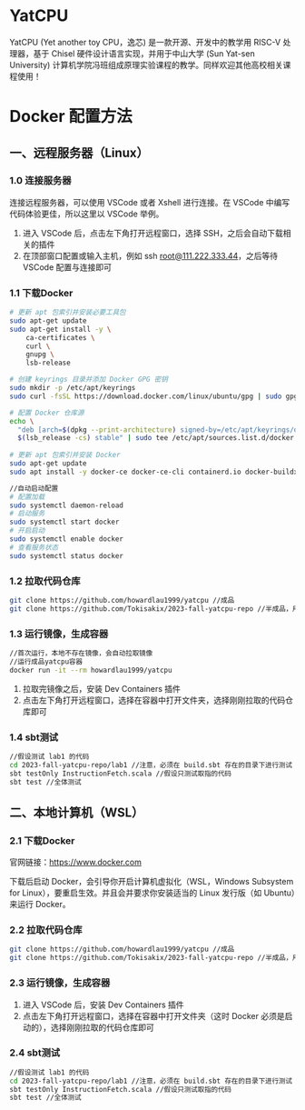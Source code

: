 # YatCPU

YatCPU (Yet another toy CPU，逸芯) 是一款开源、开发中的教学用 RISC-V 处理器，基于 Chisel 硬件设计语言实现，并用于中山大学 (Sun Yat-sen University) 计算机学院冯班组成原理实验课程的教学。同样欢迎其他高校相关课程使用！



# Docker 配置方法

## 一、远程服务器（Linux）

### 1.0 连接服务器

连接远程服务器，可以使用 VSCode 或者 Xshell 进行连接。在 VSCode 中编写代码体验更佳，所以这里以 VSCode 举例。

1. 进入 VSCode 后，点击左下角打开远程窗口，选择 SSH，之后会自动下载相关的插件
2. 在顶部窗口配置或输入主机，例如 ssh root@111.222.333.44，之后等待 VSCode 配置与连接即可

### 1.1 下载Docker

```bash
# 更新 apt 包索引并安装必要工具包
sudo apt-get update
sudo apt-get install -y \
    ca-certificates \
    curl \
    gnupg \
    lsb-release

# 创建 keyrings 目录并添加 Docker GPG 密钥
sudo mkdir -p /etc/apt/keyrings
sudo curl -fsSL https://download.docker.com/linux/ubuntu/gpg | sudo gpg --dearmor -o /etc/apt/keyrings/docker.gpg

# 配置 Docker 仓库源
echo \
  "deb [arch=$(dpkg --print-architecture) signed-by=/etc/apt/keyrings/docker.gpg] https://download.docker.com/linux/ubuntu \
  $(lsb_release -cs) stable" | sudo tee /etc/apt/sources.list.d/docker.list > /dev/null
      
# 更新 apt 包索引并安装 Docker
sudo apt-get update
sudo apt install -y docker-ce docker-ce-cli containerd.io docker-buildx-plugin docker-compose-plugin

//自动启动配置
# 配置加载
sudo systemctl daemon-reload
# 启动服务
sudo systemctl start docker
# 开启启动
sudo systemctl enable docker
# 查看服务状态
sudo systemctl status docker
```

### 1.2 拉取代码仓库

```bash
git clone https://github.com/howardlau1999/yatcpu //成品
git clone https://github.com/Tokisakix/2023-fall-yatcpu-repo //半成品，用于实验
```

### 1.3 运行镜像，生成容器

```bash
//首次运行，本地不存在镜像，会自动拉取镜像
//运行成品yatcpu容器
docker run -it --rm howardlau1999/yatcpu
```

1. 拉取完镜像之后，安装 Dev Containers 插件
2. 点击左下角打开远程窗口，选择在容器中打开文件夹，选择刚刚拉取的代码仓库即可

### 1.4 sbt测试

```bash
//假设测试 lab1 的代码
cd 2023-fall-yatcpu-repo/lab1 //注意，必须在 build.sbt 存在的目录下进行测试
sbt testOnly InstructionFetch.scala //假设只测试取指的代码
sbt test //全体测试
```



## 二、本地计算机（WSL）

### 2.1 下载Docker

官网链接：https://www.docker.com

下载后启动 Docker，会引导你开启计算机虚拟化（WSL，Windows Subsystem for Linux），要重启生效。并且会并要求你安装适当的 Linux 发行版（如 Ubuntu）来运行 Docker。

### 2.2 拉取代码仓库

```bash
git clone https://github.com/howardlau1999/yatcpu //成品
git clone https://github.com/Tokisakix/2023-fall-yatcpu-repo //半成品，用于实验
```

### 2.3 运行镜像，生成容器

1. 进入 VSCode 后，安装 Dev Containers 插件
2. 点击左下角打开远程窗口，选择在容器中打开文件夹（这时 Docker 必须是启动的），选择刚刚拉取的代码仓库即可

### 2.4 sbt测试

```bash
//假设测试 lab1 的代码
cd 2023-fall-yatcpu-repo/lab1 //注意，必须在 build.sbt 存在的目录下进行测试
sbt testOnly InstructionFetch.scala //假设只测试取指的代码
sbt test //全体测试
```
